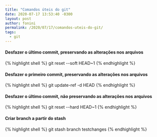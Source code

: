 ```yaml
---
title: "Comandos úteis do git"
date: 2020-07-17 13:53:40 -0300
layout: post
author: fonini
permalink: /2020/07/17/comandos-uteis-do-git/
tags: 
  - git
---
```


#### Desfazer o último commit, preservando as alterações nos arquivos

{% highlight shell %}
git reset --soft HEAD~1
{% endhighlight %}


#### Desfazer o primeiro commit, preservando as alterações nos arquivos

{% highlight shell %}
git update-ref -d HEAD
{% endhighlight %}


#### Desfazer o último commit, **não** preservando as alterações nos arquivos

{% highlight shell %}
git reset --hard HEAD~1
{% endhighlight %}


#### Criar branch a partir do stash

{% highlight shell %}
git stash branch testchanges
{% endhighlight %}